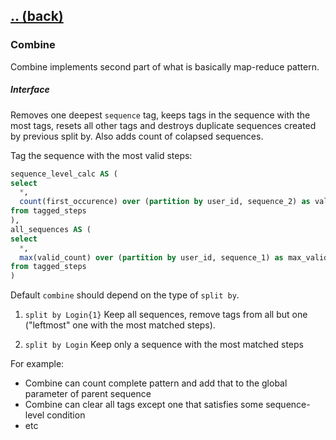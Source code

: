 ## [.. (back)](index.md)

### Combine

Combine implements second part of what is basically map-reduce pattern.

##### Interface

Removes one deepest `sequence` tag, keeps tags in the sequence with the most tags, resets all other tags and destroys duplicate sequences created by previous split by. Also adds count of colapsed sequences.

Tag the sequence with the most valid steps:
```sql
sequence_level_calc AS (
select
  *,
  count(first_occurence) over (partition by user_id, sequence_2) as valid_steps
from tagged_steps
),
all_sequences AS (
select
  *,
  max(valid_count) over (partition by user_id, sequence_1) as max_valid_steps
from tagged_steps
)
```

Default `combine` should depend on the type of `split by`.

1. `split by Login{1}`
Keep all sequences, remove tags from all but one ("leftmost" one with the most matched steps).

2. `split by Login`
Keep only a sequence with the most matched steps


For example:

- Combine can count complete pattern and add that to the global parameter of parent sequence
- Combine can clear all tags except one that satisfies some sequence-level condition
- etc

